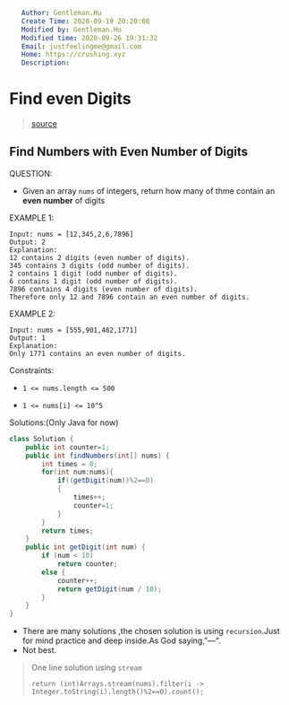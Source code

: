 ```yaml
   Author: Gentleman.Hu
   Create Time: 2020-09-19 20:20:08
   Modified by: Gentleman.Hu
   Modified time: 2020-09-26 19:31:32
   Email: justfeelingme@gmail.com
   Home: https://crushing.xyz
   Description:
 ```

# Find even Digits

> [source](https://leetcode.com/explore/learn/card/fun-with-arrays/521/introduction/3237)

## Find Numbers with Even Number of Digits

QUESTION:

-  Given an array `nums` of integers, return how many of thme contain an __even number__ of digits

EXAMPLE 1:

```shell
Input: nums = [12,345,2,6,7896]
Output: 2
Explanation: 
12 contains 2 digits (even number of digits). 
345 contains 3 digits (odd number of digits). 
2 contains 1 digit (odd number of digits). 
6 contains 1 digit (odd number of digits). 
7896 contains 4 digits (even number of digits). 
Therefore only 12 and 7896 contain an even number of digits.
```

EXAMPLE 2:

```shel
Input: nums = [555,901,482,1771]
Output: 1 
Explanation: 
Only 1771 contains an even number of digits.
```

Constraints:

- `1 <= nums.length <= 500`

- `1 <= nums[i] <= 10^5`



Solutions:(Only Java for now)

```java
class Solution {
    public int counter=1;
    public int findNumbers(int[] nums) {
        int times = 0;
        for(int num:nums){
            if((getDigit(num))%2==0)
            {
                times++;
                counter=1;
            }
        }
        return times;
    }
    public int getDigit(int num) {
        if (num < 10)
            return counter;
        else {
            counter++;
            return getDigit(num / 10);
        }
    }
}
```

- There are many solutions ,the chosen solution is using `recursion`.Just for mind practice and deep inside.As God saying,”—“.
- Not best.

> One line solution using `stream`
>
> `return (int)Arrays.stream(nums).filter(i -> Integer.toString(i).length()%2==0).count();`

